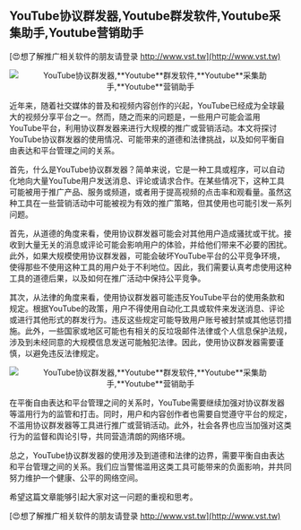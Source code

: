## **YouTube协议群发器,**Youtube**群发软件,**Youtube**采集助手,**Youtube**营销助手**

[😍想了解推广相关软件的朋友请登录 http://www.vst.tw](http://www.vst.tw)

 <center><img src="https://vst.tw/MP4/tuiguang/png/6.png" alt="YouTube协议群发器,**Youtube**群发软件,**Youtube**采集助手,**Youtube**营销助手"></center>

近年来，随着社交媒体的普及和视频内容创作的兴起，YouTube已经成为全球最大的视频分享平台之一。然而，随之而来的问题是，一些用户可能会滥用YouTube平台，利用协议群发器来进行大规模的推广或营销活动。本文将探讨YouTube协议群发器的使用情况、可能带来的道德和法律挑战，以及如何平衡自由表达和平台管理之间的关系。

首先，什么是YouTube协议群发器？简单来说，它是一种工具或程序，可以自动化地向大量YouTube用户发送消息、评论或请求合作。在某些情况下，这种工具可能被用于推广产品、服务或频道，或者用于提高视频的点击率和观看量。虽然这种工具在一些营销活动中可能被视为有效的推广策略，但其使用也可能引发一系列问题。

首先，从道德的角度来看，使用协议群发器可能会对其他用户造成骚扰或干扰。接收到大量无关的消息或评论可能会影响用户的体验，并给他们带来不必要的困扰。此外，如果大规模使用协议群发器，可能会破坏YouTube平台的公平竞争环境，使得那些不使用这种工具的用户处于不利地位。因此，我们需要认真考虑使用这种工具的道德后果，以及如何在推广活动中保持公平竞争。

其次，从法律的角度来看，使用协议群发器可能违反YouTube平台的使用条款和规定。根据YouTube的政策，用户不得使用自动化工具或软件来发送消息、评论或进行其他形式的群发行为。违反这些规定可能导致用户账号被封禁或其他惩罚措施。此外，一些国家或地区可能也有相关的反垃圾邮件法律或个人信息保护法规，涉及到未经同意的大规模信息发送可能触犯法律。因此，使用协议群发器需要谨慎，以避免违反法律规定。

 <center><img src="https://vst.tw/MP4/tuiguang/png/5.png" alt="YouTube协议群发器,**Youtube**群发软件,**Youtube**采集助手,**Youtube**营销助手"></center>

在平衡自由表达和平台管理之间的关系时，YouTube需要继续加强对协议群发器等滥用行为的监管和打击。同时，用户和内容创作者也需要自觉遵守平台的规定，不滥用协议群发器等工具进行推广或营销活动。此外，社会各界也应当加强对这类行为的监督和舆论引导，共同营造清朗的网络环境。

总之，YouTube协议群发器的使用涉及到道德和法律的边界，需要平衡自由表达和平台管理之间的关系。我们应当警惕滥用这类工具可能带来的负面影响，并共同努力维护一个健康、公平的网络空间。

希望这篇文章能够引起大家对这一问题的重视和思考。

[😍想了解推广相关软件的朋友请登录 http://www.vst.tw](http://www.vst.tw)



